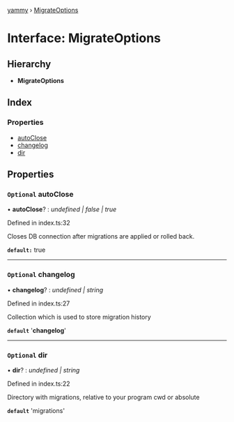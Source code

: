 [yammy](../README.md) › [MigrateOptions](migrateoptions.md)

# Interface: MigrateOptions

## Hierarchy

* **MigrateOptions**

## Index

### Properties

* [autoClose](migrateoptions.md#optional-autoclose)
* [changelog](migrateoptions.md#optional-changelog)
* [dir](migrateoptions.md#optional-dir)

## Properties

### `Optional` autoClose

• **autoClose**? : *undefined | false | true*

Defined in index.ts:32

Closes DB connection after migrations are applied or rolled back.

**`default:`** true

___

### `Optional` changelog

• **changelog**? : *undefined | string*

Defined in index.ts:27

Collection which is used to store migration history

**`default`** '__changelog__'

___

### `Optional` dir

• **dir**? : *undefined | string*

Defined in index.ts:22

Directory with migrations, relative to your program cwd or absolute

**`default`** 'migrations'
